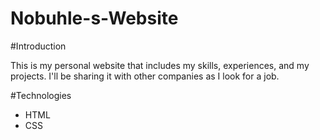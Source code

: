 # Nobuhle-s-Website

#Introduction 

This is my personal website that includes my skills, experiences, and my projects. I'll be sharing it with other companies as I look for a job.

#Technologies 
* HTML
* CSS 


